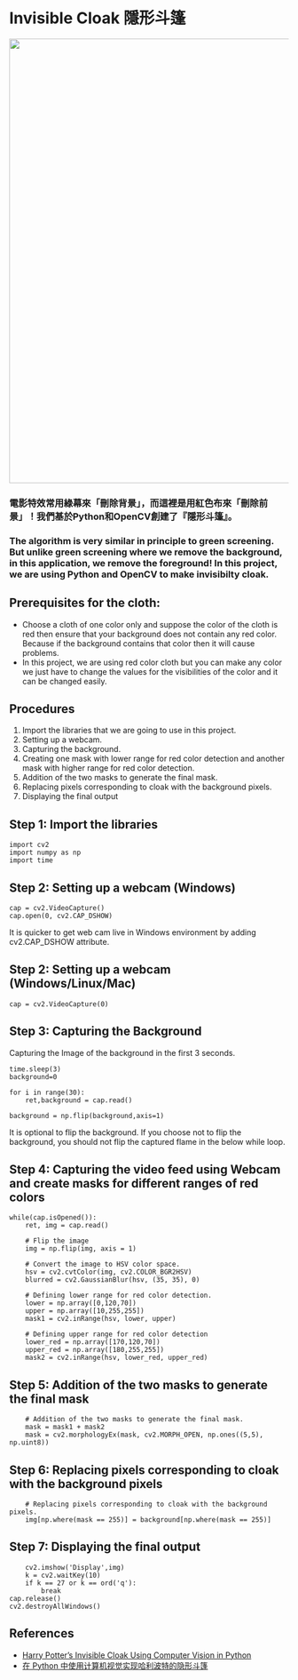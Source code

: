 # Invisible Cloak 隱形斗篷
<img src="https://user-images.githubusercontent.com/61585411/167294599-a43f7385-0380-4fff-bf59-3d6542c7e847.jpg" width=800>

### 電影特效常用綠幕來「刪除背景」，而這裡是用紅色布來「刪除前景」！我們基於Python和OpenCV創建了『隱形斗篷』。 
### The algorithm is very similar in principle to green screening. But unlike green screening where we remove the background, in this application, we remove the foreground! In this project, we are using Python and OpenCV to make invisibilty cloak.
## Prerequisites for the cloth:
- Choose a cloth of one color only and suppose the color of the cloth is red then ensure that your background does not contain any red color. Because if the background contains that color then it will cause problems.
- In this project, we are using red color cloth but you can make any color we just have to change the values for the visibilities of the color and it can be changed easily.
## Procedures
1. Import the libraries that we are going to use in this project.
2. Setting up a webcam.
3. Capturing the background.
4. Creating one mask with lower range for red color detection and another mask with higher range for red color detection.
5. Addition of the two masks to generate the final mask.
6. Replacing pixels corresponding to cloak with the background pixels.
7. Displaying the final output
## Step 1: Import the libraries
```
import cv2
import numpy as np
import time
```
## Step 2: Setting up a webcam (Windows)
```
cap = cv2.VideoCapture()
cap.open(0, cv2.CAP_DSHOW)
```
It is quicker to get web cam live in Windows environment by adding cv2.CAP_DSHOW attribute.
## Step 2: Setting up a webcam (Windows/Linux/Mac)
```
cap = cv2.VideoCapture(0)
```
## Step 3: Capturing the Background
Capturing the Image of the background in the first 3 seconds.
```
time.sleep(3)
background=0

for i in range(30):
    ret,background = cap.read()

background = np.flip(background,axis=1)
```
It is optional to flip the background. If you choose not to flip the background, you should not flip the captured flame in the below while loop.
## Step 4: Capturing the video feed using Webcam and create masks for different ranges of red colors
```
while(cap.isOpened()):
    ret, img = cap.read()

    # Flip the image
    img = np.flip(img, axis = 1)

    # Convert the image to HSV color space.
    hsv = cv2.cvtColor(img, cv2.COLOR_BGR2HSV)
    blurred = cv2.GaussianBlur(hsv, (35, 35), 0)

    # Defining lower range for red color detection.
    lower = np.array([0,120,70])
    upper = np.array([10,255,255])
    mask1 = cv2.inRange(hsv, lower, upper)

    # Defining upper range for red color detection
    lower_red = np.array([170,120,70])
    upper_red = np.array([180,255,255])
    mask2 = cv2.inRange(hsv, lower_red, upper_red)

```
## Step 5: Addition of the two masks to generate the final mask
```
    # Addition of the two masks to generate the final mask.
    mask = mask1 + mask2
    mask = cv2.morphologyEx(mask, cv2.MORPH_OPEN, np.ones((5,5), np.uint8))
```
## Step 6: Replacing pixels corresponding to cloak with the background pixels
```
    # Replacing pixels corresponding to cloak with the background pixels.
    img[np.where(mask == 255)] = background[np.where(mask == 255)]
```
## Step 7: Displaying the final output
```
    cv2.imshow('Display',img)
    k = cv2.waitKey(10)
    if k == 27 or k == ord('q'):
        break
cap.release()
cv2.destroyAllWindows()
```
## References
- [Harry Potter’s Invisible Cloak Using Computer Vision in Python](https://www.analyticsvidhya.com/blog/2021/07/harry-potters-invisible-cloak-using-opencv-python/)
- [在 Python 中使用计算机视觉实现哈利波特的隐形斗篷](https://mp.ofweek.com/ai/a556714891217)
